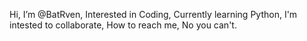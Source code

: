 Hi, I’m @BatRven,
Interested in Coding, 
Currently learning Python,
I'm intested to collaborate,
How to reach me, No you can't.
